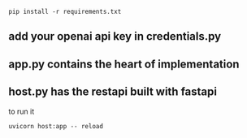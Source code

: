```
pip install -r requirements.txt
```

## add your openai api key in credentials.py

## app.py contains the heart of implementation 

## host.py has the restapi built with fastapi

to run it

```
uvicorn host:app -- reload
```